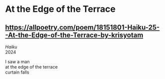 # At the Edge of the Terrace
## https://allpoetry.com/poem/18151801-Haiku-25--At-the-Edge-of-the-Terrace-by-krisyotam
_Haiku_  
2024

I saw a man  
at the edge of the terrace  
curtain falls
